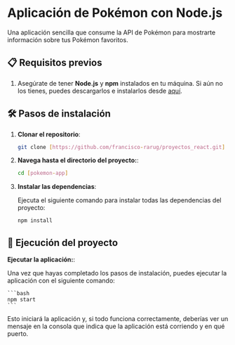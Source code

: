 # Aplicación de Pokémon con Node.js

Una aplicación sencilla que consume la API de Pokémon para mostrarte información sobre tus Pokémon favoritos.

## 📋 Requisitos previos

1. Asegúrate de tener **Node.js** y **npm** instalados en tu máquina. Si aún no los tienes, puedes descargarlos e instalarlos desde [aquí](https://nodejs.org/).

## 🛠️ Pasos de instalación

1. **Clonar el repositorio**:

   ```bash
   git clone [https://github.com/francisco-rarug/proyectos_react.git]

2. **Navega hasta el directorio del proyecto:**:

    ```bash
    cd [pokemon-app]

3. **Instalar las dependencias**:

    Ejecuta el siguiente comando para instalar todas las dependencias del proyecto:

    ```bash
    npm install
    ```
## 🚀 Ejecución del proyecto

**Ejecutar la aplicación:**:

Una vez que hayas completado los pasos de instalación, puedes ejecutar la aplicación con el siguiente comando:

    ```bash
    npm start
    ```

Esto iniciará la aplicación y, si todo funciona correctamente, deberías ver un mensaje en la consola que indica que la aplicación está corriendo y en qué puerto.

